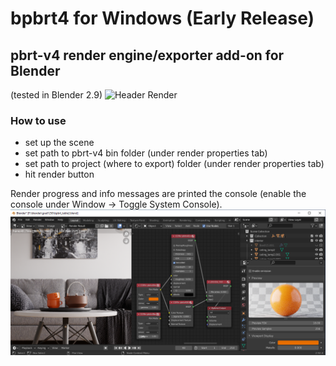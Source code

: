 # bpbrt4 for Windows (Early Release)
## pbrt-v4 render engine/exporter add-on for Blender
(tested in Blender 2.9)
![Header Render](images/teaser.png)
### How to use
- set up the scene
- set path to pbrt-v4 bin folder (under render properties tab)
- set path to project (where to export) folder (under render properties tab)
- hit render button

Render progress and info messages are printed the console (enable the console under Window -> Toggle System Console).
![Header Render](images/ws_preview.png)
